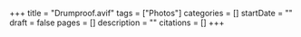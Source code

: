 +++
title = "Drumproof.avif"
tags = ["Photos"]
categories = []
startDate = ""
draft = false
pages = []
description = ""
citations = []
+++
